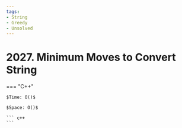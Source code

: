```yaml
---
tags:
- String
- Greedy
- Unsolved
---
```



# 2027. Minimum Moves to Convert String

=== "C++"

    $Time: O()$

    $Space: O()$

    ``` c++
    ```